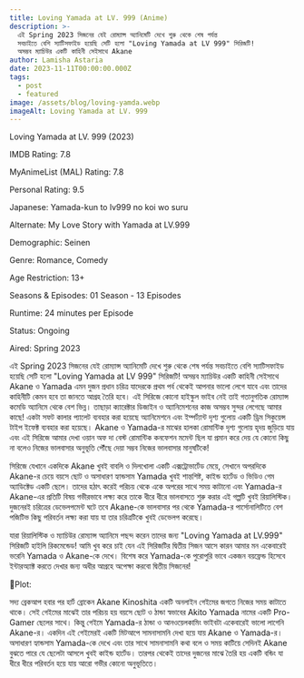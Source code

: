 ```yaml
---
title: Loving Yamada at LV. 999 (Anime)
description: >-
  এই Spring 2023 সিজনের যেই রোম্যান্স অ্যানিমেটি দেখে শুরু থেকে শেষ পর্যন্ত
  সবচাইতে বেশি স্যাটিসফাইড হয়েছি সেটি হলো "Loving Yamada at LV 999" সিরিজটি!
  অসম্ভব ম্যাচিউর একটি কাহিনী সেইসাথে Akane
author: Lamisha Astaria
date: 2023-11-11T00:00:00.000Z
tags:
  - post
  - featured
image: /assets/blog/loving-yamda.webp
imageAlt: Loving Yamada at LV. 999
---
```


Loving Yamada at LV. 999 (2023)

IMDB Rating: 7.8

MyAnimeList (MAL) Rating: 7.8

Personal Rating: 9.5

Japanese: Yamada-kun to lv999 no koi wo suru

Alternate: My Love Story with Yamada at LV.999

Demographic: Seinen

Genre: Romance, Comedy

Age Restriction: 13+

Seasons & Episodes: 01 Season - 13 Episodes

Runtime: 24 minutes per Episode

Status: Ongoing

Aired: Spring 2023

এই Spring 2023 সিজনের যেই রোম্যান্স অ্যানিমেটি দেখে শুরু থেকে শেষ পর্যন্ত সবচাইতে বেশি স্যাটিসফাইড হয়েছি সেটি হলো "Loving Yamada at LV 999" সিরিজটি! অসম্ভব ম্যাচিউর একটি কাহিনী সেইসাথে Akane ও Yamada এমন দুজন প্রধান চরিত্র যাদেরকে প্রথম পর্ব থেকেই আপনার ভালো লেগে যাবে এবং তাদের কাহিনীটি কেমন হবে তা জানতে আগ্রহ তৈরি হবে। এই সিরিজে কোনো হাইস্কুল ভাইব নেই তাই গতানুগতিক রোম্যান্স কমেডি অ্যানিমে থেকে বেশ ভিন্ন। তাছাড়া ক্যারেক্টার ডিজাইন ও অ্যানিমেশনের কাজ অসম্ভব সুন্দর লেগেছে আমার কাছে! একটা সফট কালার প্যালেট ব্যবহার করা হয়েছে অ্যানিমেশনে এবং ইম্পর্ট্যান্ট দৃশ্য গুলোয় একটি ড্রিম সিকুয়েন্স টাইপ ইফেক্ট ব্যবহার করা হয়েছে। Akane ও Yamada-র মাঝের হালকা রোমান্টিক দৃশ্য গুলোয় হৃদয় জুড়িয়ে যায় এবং এই সিরিজে আমার দেখা ওয়ান অফ দা বেস্ট রোমান্টিক কনফেশন মমেন্ট ছিল যা প্রমান করে দেয় যে কোনো কিছু না বলেও নিজের ভালবাসার অনুভূতি পৌঁছে দেয়া সম্ভব নিজের ভালবাসার মানুষটিকে!

সিরিজে যেখানে একদিকে Akane খুবই বাবলি ও দিলখোলা একটি এক্সট্রোভার্টেড মেয়ে, সেখানে অপরদিকে Akane-র চেয়ে বয়সে ছোট ও অসাধারণ হ্যান্ডসাম Yamada খুবই শান্তশিষ্ট, কাইন্ড হার্টেড ও ভিডিও গেম অ্যাডিক্টেড একটি ছেলে। তাদের হঠাৎ করেই পরিচয় থেকে একে অপরের সাথে সময় কাটানো এবং Yamada-র Akane-এর প্রতিটি বিষয় গভীরভাবে লক্ষ্য করে তাকে ধীরে ধীরে ভালবাসতে শুরু করার এই গল্পটি খুবই রিয়ালিস্টিক। দুজনেরই চরিত্রের ডেভেলপমেন্ট ঘটে তবে Akane-কে ভালবাসার পর থেকে Yamada-র পার্সোনালিটিতে বেশ পজিটিভ কিছু পরিবর্তন লক্ষ্য করা যায়‌ যা তার চরিত্রটিকে খুবই ডেভেলপ করেছে।

যারা রিয়ালিস্টিক ও ম্যাচিউর রোম্যান্স অ্যানিমে পছন্দ করেন তাদের জন্য "Loving Yamada at LV.999" সিরিজটি হাইলি রিকমেন্ডেড! আমি খুব করে চাই যেন এই সিরিজটির দ্বিতীয় সিজন আসে কারন আমার মন একেবারেই ভরেনি Yamada ও Akane-কে দেখে। বিশেষ করে Yamada-কে পুরোপুরি ভাবে একজন বয়ফ্রেন্ড হিসেবে ইন্টারঅ্যাক্ট করতে দেখার জন্য অধীর আগ্রহে অপেক্ষা করবো‌ দ্বিতীয় সিজনের!

📍Plot:

সদ্য ব্রেকআপ হবার পর হার্ট ব্রোকেন Akane Kinoshita একটি অনলাইন গেইমের জগতে নিজের সময় কাটাতে থাকে। সেই গেইমের মাঝেই তার পরিচয় হয় বয়সে ছোট ও ঠান্ডা স্বভাবের Akito Yamada নামের একটি Pro-Gamer ছেলের সাথে। কিন্তু গেইমে Yamada-র ঠান্ডা ও আনওয়েলকামিং ভাইবটা একেবারেই ভালো লাগেনি Akane-র। একদিন এই গেইমেরই একটি মিটআপে সামনাসামনি দেখা হয়ে যায় Akane ও Yamada-র। অসাধারণ হ্যান্ডসাম Yamada-কে দেখে এবং তার সাথে সামনাসামনি কথা বলে ও সময় কাটিয়ে সেদিনই Akane বুঝতে পারে যে ছেলেটা আসলে খুবই কাইন্ড হার্টেড। তারপর থেকেই তাদের দুজনের মাঝে তৈরি হয় একটি বন্ডিং যা ধীরে ধীরে পরিবর্তন হয়ে যায় আরো গভীর কোনো অনুভূতিতে।
